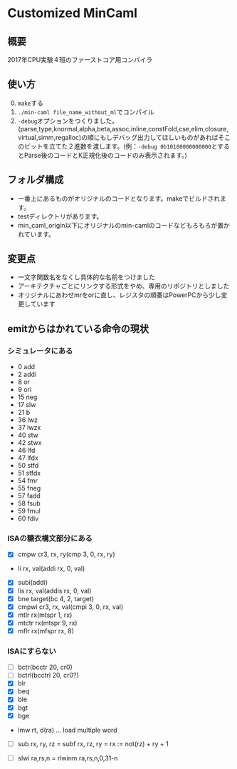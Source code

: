 # Customized MinCaml

## 概要

2017年CPU実験４班のファーストコア用コンパイラ

## 使い方

0. `make`する
0. `./min-caml file_name_without_ml`でコンパイル
0. `-debug`オプションをつくりました。(parse,type,knormal,alpha,beta,assoc,inline,constFold,cse,elim,closure,virtual,simm,regalloc)の順にもしデバッグ出力してほしいものがあればそこのビットを立てた２進数を渡します。(例：`-debug 0b10100000000000`とするとParse後のコードとK正規化後のコードのみ表示されます。)

## フォルダ構成

- 一番上にあるものがオリジナルのコードとなります。makeでビルドされます。
- testディレクトリがあります。
- min_caml_origin以下にオリジナルのmin-camlのコードなどもろもろが置かれています。

## 変更点

- 一文字関数名をなくし具体的な名前をつけました
- アーキテクチャごとにリンクする形式をやめ、専用のリポジトリとしました
- オリジナルにあわせmrをorに直し、レジスタの順番はPowerPCから少し変更しています

## emitからはかれている命令の現状
### シミュレータにある
 
- 0 add
- 2 addi
- 8 or
- 9 ori
- 15 neg
- 17 slw
- 21 b
- 36 lwz
- 37 lwzx
- 40 stw
- 42 stwx
- 46 lfd
- 47 lfdx
- 50 stfd
- 51 stfdx
- 54 fmr
- 55 fneg
- 57 fadd
- 58 fsub
- 59 fmul
- 60 fdiv

### ISAの糖衣構文部分にある

- [x] cmpw cr3, rx, ry(cmp 3, 0, rx, ry)
- li rx, val(addi rx, 0, val)
- [x] subi(addi)
- [x] lis rx, val(addis rx, 0, val)
- [x] bne target(bc 4, 2, target)
- [x] cmpwi cr3, rx, val(cmpi 3, 0, rx, val)
- [x] mtlr rx(mtspr 1, rx)
- [x] mtctr rx(mtspr 9, rx)
- [x] mflr rx(mfspr rx, 8)

### ISAにすらない

- [ ] bctr(bcctr 20, cr0)
- [ ] bctrl(bcctrl 20, cr0?)
- [x] blr
- [x] beq
- [x] ble
- [x] bgt
- [x] bge
- lmw rt, d(ra) ... load multiple word
- [ ] sub rx, ry, rz = subf rx, rz, ry = rx := not(rz) + ry + 1
- [ ] slwi ra,rs,n =  rlwinm ra,rs,n,0,31-n

